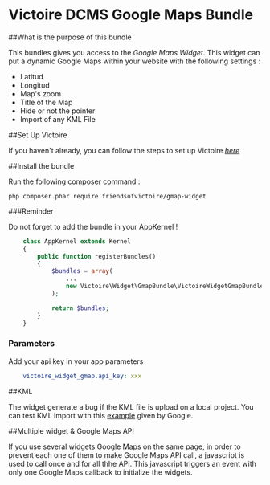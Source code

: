 Victoire DCMS Google Maps Bundle
============

##What is the purpose of this bundle

This bundles gives you access to the *Google Maps Widget*.
This widget can put a dynamic Google Maps within your website with the following settings :

* Latitud
* Longitud
* Map's zoom
* Title of the Map
* Hide or not the pointer
* Import of any KML File

##Set Up Victoire

If you haven't already, you can follow the steps to set up Victoire *[here](https://github.com/Victoire/victoire/blob/master/setup.md)*

##Install the bundle

Run the following composer command :

    php composer.phar require friendsofvictoire/gmap-widget

###Reminder

Do not forget to add the bundle in your AppKernel !

```php
    class AppKernel extends Kernel
    {
        public function registerBundles()
        {
            $bundles = array(
                ...
                new Victoire\Widget\GmapBundle\VictoireWidgetGmapBundle(),
            );

            return $bundles;
        }
    }
```

### Parameters
Add your api key in your app parameters

```yaml
    victoire_widget_gmap.api_key: xxx
```

##KML

The widget generate a bug if the KML file is upload on a local project.
You can test KML import with this [example](https://developers.google.com/maps/documentation/javascript/examples/layer-kml) given by Google.

##Multiple widget & Google Maps API

If you use several widgets Google Maps on the same page, in order to prevent each one of them to make Google Maps API call, a javascript is used to call once and for all thhe API.
This javascript triggers an event with only one Google Maps callback to initialize the widgets.


